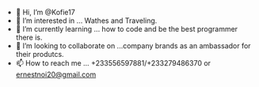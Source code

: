 - 👋 Hi, I’m @Kofie17
- 👀 I’m interested in ... Wathes and Traveling.
- 🌱 I’m currently learning ... how to code and be the  best programmer there is.
- 💞️ I’m looking to collaborate on ...company brands as an ambassador for their produtcs.
- 📫 How to reach me ... +233556597881/+233279486370 or ernestnoi20@gmail.com

<!---
Kofie17/Kofie17 is a ✨ special ✨ repository because its `README.md` (this file) appears on your GitHub profile.
You can click the Preview link to take a look at your changes.
--->
